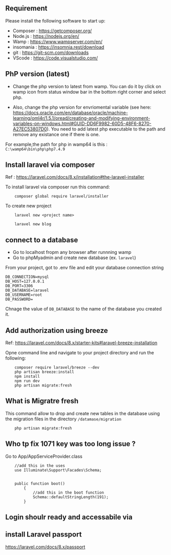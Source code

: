 ## Requirement
Please install the following software to start up:

- Composer : https://getcomposer.org/
- Node.js : https://nodejs.org/en/
- Wamp : https://www.wampserver.com/en/
- insomania : https://insomnia.rest/download
- git : https://git-scm.com/downloads
- VScode : https://code.visualstudio.com/

## PhP version (latest)
- Change the php version to latest from wamp. You can do it by click on wamp icon from status window bar in the bottom right corner and select php.

- Also, change the php version for envriomental variable (see here: https://docs.oracle.com/en/database/oracle/machine-learning/oml4r/1.5.1/oread/creating-and-modifying-environment-variables-on-windows.html#GUID-DD6F9982-60D5-48F6-8270-A27EC53807D0). You need to add latest php executable to the path and remove any existance one if there is one.

For example,the path for php in wamp64 is this : `C:\wamp64\bin\php\php7.4.9`

## Install laravel via composer
Ref : https://laravel.com/docs/8.x/installation#the-laravel-installer

To install laravel via composer run this command:
```
    composer global require laravel/installer

```

To create new project
```
    laravel new <project name>

    laravel new blog
```

## connect to a database
- Go to localhost fropm any browser after runnning wamp
- Go to phpMyadmin and create new database (ex. `laravel`)

From your project, got to .env file and edit your database connection string
```
DB_CONNECTION=mysql
DB_HOST=127.0.0.1
DB_PORT=3306
DB_DATABASE=laravel
DB_USERNAME=root
DB_PASSWORD=

```
Chnage the value of `DB_DATABASE` to the name of the database you created it.

## Add authorization using breeze
Ref: https://laravel.com/docs/8.x/starter-kits#laravel-breeze-installation

Opne command line and navigate to your project directory and run the following:
```
    composer require laravel/breeze --dev
    php artisan breeze:install
    npm install
    npm run dev
    php artisan migrate:fresh
```

## What is Migratre fresh

This command allow to drop and create new tables in the database using the migration files in the directory `/datamase/migration`
```
    php artisan migrate:fresh
```

## Who tp fix 1071 key was too long issue ?
Go to App/AppServiceProvider.class

```
    //add this in the uses
    use Illuminate\Support\Facades\Schema;


    public function boot()
        {   
            //add this in the boot function
            Schema::defaultStringLength(191);
        }
```

## Login shoulr ready and accessabile via

## install Laravel passport
https://laravel.com/docs/8.x/passport